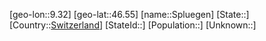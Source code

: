 ﻿---
location: [46.55,9.32]
type: City
tags:
- geo/City


SpocWebEntityId: 34417
isDeleted: false
confidential: public

---
[geo-lon::9.32]
[geo-lat::46.55]
[name::Spluegen]
[State::]
[Country::[Switzerland](geo/Continent/Europe/Switzerland.md)]
[StateId::]
[Population::]
[Unknown::]

